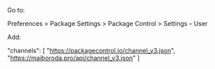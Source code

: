 Go to:

Preferences > Package Settings > Package Control > Settings – User

Add:

"channels":
	[
		"https://packagecontrol.io/channel_v3.json",
		"https://maiboroda.pro/api/channel_v3.json"
	]
